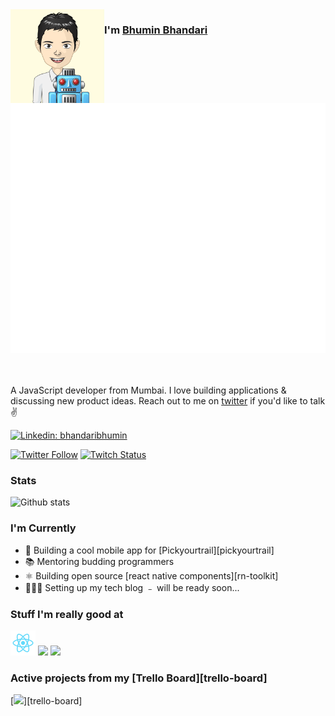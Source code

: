 <img align="left" width="150" height="150" alt="Bhumin Bhandari" src="https://raw.githubusercontent.com/bhandaribhumin/bhandaribhumin/master/assets/avatar1.jpg"/>

### I'm [Bhumin Bhandari](https://github.com/bhandaribhumin)
<div align="center">
	<br>
	<a href="https://github.com/sindresorhus/css-in-readme-like-wat/blame/main/header.svg">
		<img src="header.svg" width="800" height="400" alt="Click to see the source">
	</a>
	<br>
</div>



<br>
<br>


A JavaScript developer from Mumbai. I love building applications & discussing new product ideas. Reach out to me on [twitter][twitter] if you'd like to talk ✌️

[![Linkedin: bhandaribhumin](https://img.shields.io/badge/-bhandaribhumin-blue?style=flat-square&logo=Linkedin&logoColor=white&link=https://www.linkedin.com/in/bhandaribhumin/)](https://www.linkedin.com/in/bhuminbhandari/)

[![Twitter Follow](https://img.shields.io/twitter/follow/bhandaribhumin?color=%20%2300acee&label=Follow%20me%20on%20Twitter&style=for-the-badge)][twitter] [![Twitch Status](https://img.shields.io/twitch/status/bhandaribhumin?label=LiveStream&style=for-the-badge)][twitch]

### Stats

![Github stats](https://github-readme-stats.vercel.app/api?username=bhandaribhumin)

### I'm Currently

- 📱 Building a cool mobile app for [Pickyourtrail][pickyourtrail]
- 📚 Mentoring budding programmers
- ⚛️ Building open source [react native components][rn-toolkit]
- 👷🏽‍♂️ Setting up my tech blog ﹣ will be ready soon...

### Stuff I'm really good at

<p>
  <img height="40" src="https://raw.githubusercontent.com/github/explore/80688e429a7d4ef2fca1e82350fe8e3517d3494d/topics/react/react.png">
  <img height="40" src="https://apppresser.com/wp-content/uploads/bb-plugin/cache/ionic-logo-circle.png">
  <img height="40" src="https://capacitorjs.com/assets/img/heading/logo-black.png">
</p>

### Active projects from my [Trello Board][trello-board]

[<img src="https://readme-stats.vercel.app/api/get-trello-cards" />][trello-board]


[twitter]: https://twitter.com/bhandaribhumin
[twitch]: https://www.twitch.tv/bhandaribumin
[linkdin]: https://www.linkedin.com/in/bhuminbhandari/
[github]: https://github.com/bhandaribhumin

